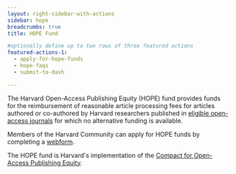 ```yaml
---
layout: right-sidebar-with-actions
sidebar: hope
breadcrumbs: true
title: HOPE Fund

#optionally define up to two rows of three featured actions
featured-actions-1:
  - apply-for-hope-funds
  - hope-faqs
  - submit-to-dash

---
```


The Harvard Open-Access Publishing Equity (HOPE) fund provides funds for the reimbursement of reasonable article processing fees for articles authored or co-authored by Harvard researchers published in [eligible open-access journals]({{site.baseurl}}/programs/hope/faq/#eligible-venues) for which no alternative funding is available.

Members of the Harvard Community can apply for HOPE funds by completing a [webform](https://osc.hul.harvard.edu/dash/hope/).

The HOPE fund is Harvard's implementation of the [Compact for Open-Access Publishing Equity](http://www.oacompact.org/). 
